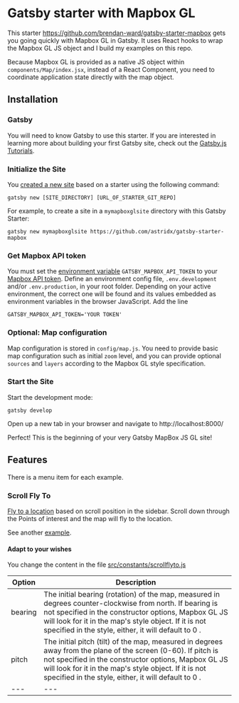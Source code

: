 # Gatsby starter with Mapbox GL

This starter https://github.com/brendan-ward/gatsby-starter-mapbox gets you going quickly with Mapbox GL in Gatsby. It uses React hooks to wrap the Mapbox GL JS object and I build my examples on this repo.

Because Mapbox GL is provided as a native JS object within `components/Map/index.jsx`, instead of a React Component, you need to coordinate application state directly with the map object.

## Installation

### Gatsby

You will need to know Gatsby to use this starter. If you are interested in learning more about building your first Gatsby site, check out the [Gatsby.js Tutorials](https://www.gatsbyjs.com/tutorial/).

### Initialize the Site

You [created a new site](https://www.gatsbyjs.com/tutorial/part-one/) based on a starter using the following command:

```
gatsby new [SITE_DIRECTORY] [URL_OF_STARTER_GIT_REPO]
```

For example, to create a site in a `mymapboxglsite` directory with this Gatsby Starter:

```
gatsby new mymapboxglsite https://github.com/astridx/gatsby-starter-mapbox
```

### Get Mapbox API token

You must set the [environment variable](https://www.gatsbyjs.com/docs/environment-variables/) `GATSBY_MAPBOX_API_TOKEN` to your [Mapbox API token](https://docs.mapbox.com/help/how-mapbox-works/access-tokens/). Define an environment config file, `.env.development` and/or `.env.production`, in your root folder. Depending on your active environment, the correct one will be found and its values embedded as environment variables in the browser JavaScript. Add the line 

```
GATSBY_MAPBOX_API_TOKEN='YOUR TOKEN'
```

### Optional: Map configuration

Map configuration is stored in `config/map.js`. You need to provide basic map configuration such as initial `zoom` level, and you can provide optional `sources` and `layers` according to the Mapbox GL style specification.

### Start the Site

Start the development mode:

```
gatsby develop
```

Open up a new tab in your browser and navigate to http://localhost:8000/

Perfect! This is the beginning of your very Gatsby MapBox JS GL site! 

## Features

There is a menu item for each example.

### Scroll Fly To

[Fly to a location](https://astridx.github.io/mapboxexamples/examples/scroll-fly-to.html) based on scroll position in the sidebar. Scroll down through the Points of interest and the map will fly to the location. 

See another [example](https://docs.mapbox.com/mapbox-gl-js/example/scroll-fly-to/).

#### Adapt to your wishes

You change the content in the file [src/constants/scrollflyto.js](https://github.com/astridx/gatsby-starter-mapbox/blob/astridx/src/constants/scrollflyto.js)

Option | Description
--- | ---
bearing | The initial bearing (rotation) of the map, measured in degrees counter-clockwise from north. If bearing is not specified in the constructor options, Mapbox GL JS will look for it in the map's style object. If it is not specified in the style, either, it will default to 0 .
pitch | The initial pitch (tilt) of the map, measured in degrees away from the plane of the screen (0-60). If pitch is not specified in the constructor options, Mapbox GL JS will look for it in the map's style object. If it is not specified in the style, either, it will default to 0 .
--- | ---




